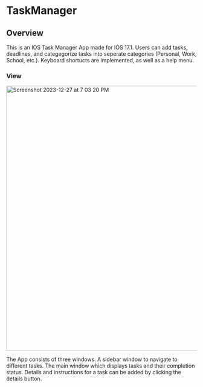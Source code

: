# TaskManager

## Overview
This is an IOS Task Manager App made for IOS 17.1. Users can add tasks, deadlines, and categegorize tasks into seperate categories (Personal, Work, School, etc.). Keyboard shortucts are implemented, as well as a help menu.

### View
<img width="700" alt="Screenshot 2023-12-27 at 7 03 20 PM" src="https://github.com/amyollomani1/TaskManager/assets/93606711/6fef77e5-f712-4078-a438-7dea74016d6f">

The App consists of three windows. A sidebar window to navigate to different tasks. The main window which displays tasks and their completion status. Details and instructions for a task can be added by clicking the details button. 

